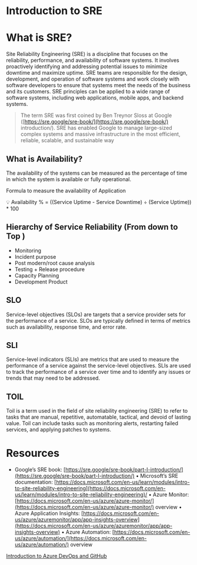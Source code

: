 # Introduction to SRE

# What is SRE?

Site Reliability Engineering (SRE) is a discipline that focuses on the reliability, performance, and availability of software systems. It involves proactively identifying and addressing potential issues to minimize downtime and maximize uptime. SRE teams are responsible for the design, development, and operation of software systems and work closely with software developers to ensure that systems meet the needs of the business and its customers. SRE principles can be applied to a wide range of software systems, including web applications, mobile apps, and backend systems.

> The term SRE was first coined by Ben Treynor Sloss at Google ([https://sre.google/sre-book/](https://sre.google/sre-book/)
> introduction/). SRE has enabled Google to manage large-sized complex systems and massive
> infrastructure in the most efficient, reliable, scalable, and sustainable way

## What is Availability?

The availability of the systems can be measured as the percentage of time in which the system is
available or fully operational.

Formula to measure the availability of Application

<aside>
💡 Availability % = ((Service Uptime - Service Downtime) ÷ (Service Uptime)) * 100

</aside>

## Hierarchy of Service Reliability (From down to Top )

- Monitoring
- Incident purpose
- Post modern/root cause analysis
- Testing + Release procedure
- Capacity Planning
- Development Product

## SLO

Service-level objectives (SLOs) are targets that a service provider sets for the performance of a service. SLOs are typically defined in terms of metrics such as availability, response time, and error rate.

## SLI

Service-level indicators (SLIs) are metrics that are used to measure the performance of a service against the service-level objectives. SLIs are used to track the performance of a service over time and to identify any issues or trends that may need to be addressed.

## TOIL

Toil is a term used in the field of site reliability engineering (SRE) to refer to tasks that are manual, repetitive, automatable, tactical, and devoid of lasting value. Toil can include tasks such as monitoring alerts, restarting failed services, and applying patches to systems.

# Resources

- Google’s SRE book: [https://sre.google/sre-book/part-I-introduction/](https://sre.google/sre-book/part-I-introduction/)
  • Microsoft’s SRE documentation: [https://docs.microsoft.com/en-us/learn/modules/intro-to-site-reliability-engineering](https://docs.microsoft.com/en-us/learn/modules/intro-to-site-reliability-engineering)/
  • Azure Monitor: [https://docs.microsoft.com/en-us/azure/azure-monitor/](https://docs.microsoft.com/en-us/azure/azure-monitor/)
  overview
  • Azure Application Insights: [https://docs.microsoft.com/en-us/azure/azuremonitor/app/app-insights-overview](https://docs.microsoft.com/en-us/azure/azuremonitor/app/app-insights-overview)
  • Azure Automation: [https://docs.microsoft.com/en-us/azure/automation/](https://docs.microsoft.com/en-us/azure/automation/)
  overview

[Introduction to Azure DevOps and GitHub](https://www.notion.so/Introduction-to-Azure-DevOps-and-GitHub-49fd655ca5734671b0422c39055157b9)